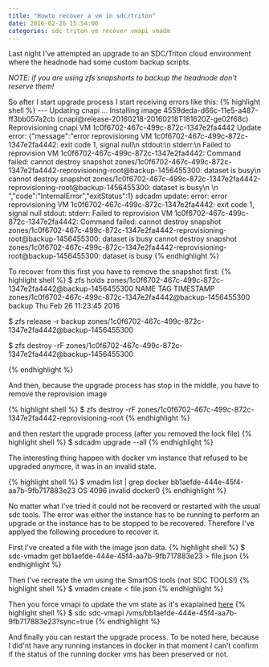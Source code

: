 ```yaml
---
title: "Howto recover a vm in sdc/triton"
date: 2016-02-26 15:54:00
categories: sdc triton vm recover vmapi vmadm 
---
```


Last night I've attempted an upgrade to an SDC/Triton cloud environment where the headnode had some custom backup scripts.

*NOTE: if you are using zfs snapshorts to backup the headnode don't reserve them!*

So after I start upgrade process I start receiving errors like this:
{% highlight shell %}
--- Updating cnapi ...
Installing image 4559deda-d66c-11e5-a487-ff3bb057a2cb
    (cnapi@release-20160218-20160218T181620Z-ge02f68c)
Reprovisioning cnapi VM 1c0f6702-467c-499c-872c-1347e2fa4442
Update error: {"message":"error reprovisioning VM 1c0f6702-467c-499c-872c-1347e2fa4442: exit code 1, signal null\n    stdout:\n            stderr:\n        Failed to reprovision VM 1c0f6702-467c-499c-872c-1347e2fa4442: Command failed: cannot destroy snapshot zones/1c0f6702-467c-499c-872c-1347e2fa4442-reprovisioning-root@backup-1456455300: dataset is busy\n        cannot destroy snapshot zones/1c0f6702-467c-499c-872c-1347e2fa4442-reprovisioning-root@backup-1456455300: dataset is busy\n        \n        ","code":"InternalError","exitStatus":1}
sdcadm update: error: error reprovisioning VM 1c0f6702-467c-499c-872c-1347e2fa4442: exit code 1, signal null
    stdout:
            stderr:
        Failed to reprovision VM 1c0f6702-467c-499c-872c-1347e2fa4442: Command failed: cannot destroy snapshot zones/1c0f6702-467c-499c-872c-1347e2fa4442-reprovisioning-root@backup-1456455300: dataset is busy
        cannot destroy snapshot zones/1c0f6702-467c-499c-872c-1347e2fa4442-reprovisioning-root@backup-1456455300: dataset is busy
{% endhighlight %}

To recover from this first you have to remove the snapshot first:
{% highlight shell %}
$ zfs holds  zones/1c0f6702-467c-499c-872c-1347e2fa4442@backup-1456455300
NAME                                                                TAG    TIMESTAMP
zones/1c0f6702-467c-499c-872c-1347e2fa4442@backup-1456455300  backup Thu Feb 26 11:23:45 2016

$ zfs release -r backup zones/1c0f6702-467c-499c-872c-1347e2fa4442@backup-1456455300

$ zfs destroy -rF  zones/1c0f6702-467c-499c-872c-1347e2fa4442@backup-1456455300

{% endhighlight %}

And then, because the upgrade process has stop in the middle, you have to remove the reprovision image

{% highlight shell %}
$ zfs destroy -rF  zones/1c0f6702-467c-499c-872c-1347e2fa4442-reprovisioning-root
{% endhighlight %}

and then restart the upgrade process (after you removed the lock file)
{% highlight shell %}
$ sdcadm upgrade --all
{% endhighlight %}

The interesting thing happen with docker vm instance that refused to be upgraded anymore, it was in an invalid state.

{% highlight shell %}
$ vmadm list | grep docker
bb1aefde-444e-45f4-aa7b-9fb717883e23  OS    4096     invalid           docker0
{% endhighlight %}

No matter what I've tried it could not be recoverd or restarted with the usual sdc tools. The error was either the instance has to be running to perform an upgrade or the instance has to be stopped to be recovered. Therefore I've applyed the following procedure to recover it.

First I've created a file with the image json data.
{% highlight shell %}
$ sdc-vmadm get bb1aefde-444e-45f4-aa7b-9fb717883e23 > file.json
{% endhighlight %}

Then I've recreate the vm using the SmartOS tools (not SDC TOOLS!)
{% highlight shell %}
$ vmadm create < file.json
{% endhighlight %}

Then you force vmapi to update the vm state as it's exaplained [here](https://docs.joyent.com/private-cloud/troubleshooting/force-vmapi-sync)
{% highlight shell %}
$ sdc sdc-vmapi /vms/bb1aefde-444e-45f4-aa7b-9fb717883e23?sync=true 
{% endhighlight %}

And finally you can restart the upgrade process. To be noted here, because I did'nt have any running instances in docker in that moment I can't confirm if the status of the running docker vms has been preserved or not.






